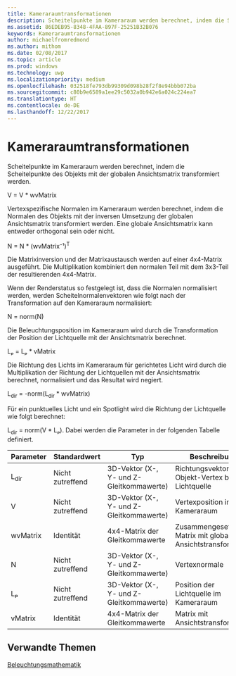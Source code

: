 ```yaml
---
title: Kameraraumtransformationen
description: Scheitelpunkte im Kameraraum werden berechnet, indem die Scheitelpunkte des Objekts mit der globalen Ansichtsmatrix transformiert werden.
ms.assetid: 86EDEB95-8348-4FAA-897F-25251B32B076
keywords: Kameraraumtransformationen
author: michaelfromredmond
ms.author: mithom
ms.date: 02/08/2017
ms.topic: article
ms.prod: windows
ms.technology: uwp
ms.localizationpriority: medium
ms.openlocfilehash: 032518fe793db99309d098b28f2f8e94bbb072ba
ms.sourcegitcommit: c80b9e6589a1ee29c5032a0b942e6a024c224ea7
ms.translationtype: HT
ms.contentlocale: de-DE
ms.lasthandoff: 12/22/2017
---
```

# <a name="camera-space-transformations"></a>Kameraraumtransformationen


Scheitelpunkte im Kameraraum werden berechnet, indem die Scheitelpunkte des Objekts mit der globalen Ansichtsmatrix transformiert werden.

V = V \* wvMatrix

Vertexspezifische Normalen im Kameraraum werden berechnet, indem die Normalen des Objekts mit der inversen Umsetzung der globalen Ansichtsmatrix transformiert werden. Eine globale Ansichtsmatrix kann entweder orthogonal sein oder nicht.

N = N \* (wvMatrix⁻¹)<sup>T</sup>

Die Matrixinversion und der Matrixaustausch werden auf einer 4x4-Matrix ausgeführt. Die Multiplikation kombiniert den normalen Teil mit dem 3x3-Teil der resultierenden 4x4-Matrix.

Wenn der Renderstatus so festgelegt ist, dass die Normalen normalisiert werden, werden Scheitelnormalenvektoren wie folgt nach der Transformation auf den Kameraraum normalisiert:

N = norm(N)

Die Beleuchtungsposition im Kameraraum wird durch die Transformation der Position der Lichtquelle mit der Ansichtsmatrix berechnet.

Lₚ = Lₚ \* vMatrix

Die Richtung des Lichts im Kameraraum für gerichtetes Licht wird durch die Multiplikation der Richtung der Lichtquellen mit der Ansichtsmatrix berechnet, normalisiert und das Resultat wird negiert.

L<sub>dir</sub> = -norm(L<sub>dir</sub> \* wvMatrix)

Für ein punktuelles Licht und ein Spotlight wird die Richtung der Lichtquelle wie folgt berechnet:

L<sub>dir</sub> = norm(V \* Lₚ). Dabei werden die Parameter in der folgenden Tabelle definiert.

| Parameter       | Standardwert | Typ                                          | Beschreibung                                               |
|-----------------|---------------|-----------------------------------------------|-----------------------------------------------------------|
| L<sub>dir</sub> | Nicht zutreffend           | 3D-Vektor (X-, Y- und Z-Gleitkommawerte) | Richtungsvektor vom Objekt-Vertex bis zur Lichtquelle          |
| V               | Nicht zutreffend           | 3D-Vektor (X-, Y- und Z-Gleitkommawerte) | Vertexposition im Kameraraum                           |
| wvMatrix        | Identität      | 4x4-Matrix der Gleitkommawerte           | Zusammengesetzte Matrix mit globaler und Ansichtstransformation |
| N               | Nicht zutreffend           | 3D-Vektor (X-, Y- und Z-Gleitkommawerte) | Vertexnormale                                             |
| Lₚ              | Nicht zutreffend           | 3D-Vektor (X-, Y- und Z-Gleitkommawerte) | Position der Lichtquelle im Kameraraum                            |
| vMatrix         | Identität      | 4x4-Matrix der Gleitkommawerte           | Matrix mit Ansichtstransformation                      |

 

## <a name="span-idrelated-topicsspanrelated-topics"></a><span id="related-topics"></span>Verwandte Themen


[Beleuchtungsmathematik](mathematics-of-lighting.md)

 

 




